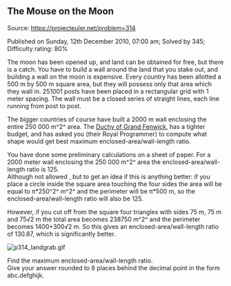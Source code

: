 The Mouse on the Moon
---------------------

Source: https://projecteuler.net/problem=314

Published on Sunday, 12th December 2010, 07:00 am; Solved by 345;
Difficulty rating: 80%

The moon has been opened up, and land can be obtained for free, but
there is a catch. You have to build a wall around the land that you
stake out, and building a wall on the moon is expensive. Every country
has been allotted a 500 m by 500 m square area, but they will possess
only that area which they wall in. 251001 posts have been placed in a
rectangular grid with 1 meter spacing. The wall must be a closed series
of straight lines, each line running from post to post.

The bigger countries of course have built a 2000 m wall enclosing the
entire 250 000 m^2^ area. The [Duchy of Grand
Fenwick](http://en.wikipedia.org/wiki/Grand_Fenwick), has a tighter
budget, and has asked you (their Royal Programmer) to compute what shape
would get best maximum enclosed-area/wall-length ratio.

You have done some preliminary calculations on a sheet of paper. For a
2000 meter wall enclosing the 250 000 m^2^ area the
enclosed-area/wall-length ratio is 125.\
 Although not allowed , but to get an idea if this is anything better:
if you place a circle inside the square area touching the four sides the
area will be equal to π\*250^2^ m^2^ and the perimeter will be π\*500 m,
so the enclosed-area/wall-length ratio will also be 125.

However, if you cut off from the square four triangles with sides 75 m,
75 m and 75√2 m the total area becomes 238750 m^2^ and the perimeter
becomes 1400+300√2 m. So this gives an enclosed-area/wall-length ratio
of 130.87, which is significantly better.

![p314\_landgrab.gif](project/images/p314_landgrab.gif)

Find the maximum enclosed-area/wall-length ratio.\
 Give your answer rounded to 8 places behind the decimal point in the
form abc.defghijk.
